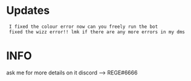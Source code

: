 # Updates
     I fixed the colour error now can you freely run the bot
     fixed the wizz error!! lmk if there are any more errors in my dms


# INFO
ask me for more details on it discord --> REGE#6666
